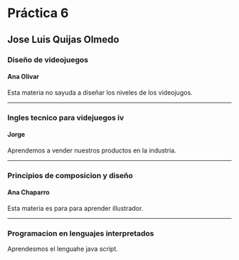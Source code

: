 # Práctica 6

## Jose Luis Quijas Olmedo

### Diseño de videojuegos

#### Ana Olivar

Esta materia no sayuda a diseñar los niveles de los videojugos.

---
### Ingles tecnico para videjuegos iv

#### Jorge 

Aprendemos a vender nuestros productos en la industria.

---

### Principios de composicion y diseño

#### Ana Chaparro

Esta materia es para para aprender illustrador.

---

### Programacion en lenguajes interpretados

Aprendesmos el lenguahe java script.
